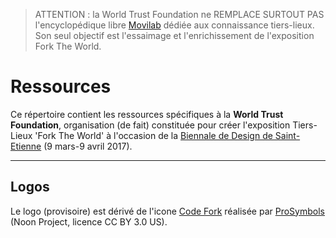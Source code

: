 > ATTENTION : la World Trust Foundation ne REMPLACE SURTOUT PAS l'encyclopédique libre [Movilab](http://movilab.org/index.php?title=Accueil) dédiée aux connaissance tiers-lieux. Son seul objectif est l'essaimage et l'enrichissement de l'exposition Fork The World.

# Ressources

Ce répertoire contient les ressources spécifiques à la **World Trust Foundation**, organisation (de fait) constituée pour créer l'exposition Tiers-Lieux 'Fork The World' à l'occasion de la [Biennale de Design de Saint-Etienne](http://www.biennale-design.com/saint-etienne/2017) (9 mars-9 avril 2017). 

---

## Logos

Le logo (provisoire) est dérivé de l'icone [Code Fork](https://thenounproject.com/search/?q=fork&creator=1763063&i=800022) réalisée par [ProSymbols](https://thenounproject.com/prosymbols/) (Noon Project, licence CC BY 3.0 US).


